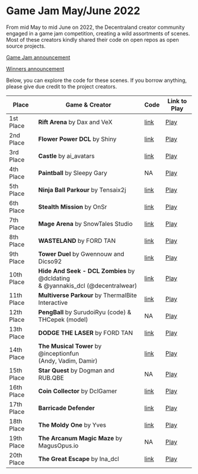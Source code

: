 
# Game Jam May/June 2022

From mid May to mid June on 2022, the Decentraland creator community engaged in a game jam competition, creating a wild assortments of scenes. Most of these creators kindly shared their code on open repos as open source projects. 

[Game Jam announcement](https://decentraland.org/blog/announcements/the-2022-decentraland-game-jam-is-here/)

[Winners announcement](https://decentraland.org/blog/announcements/decentraland-game-jam-2022-winners-announcement/)

Below, you can explore the code for these scenes. If you borrow anything, please give due credit to the project creators.



| Place  | Game & Creator | Code | Link to Play |
|---|---|---|---|
| 1st Place | **Rift Arena** by Dax and VeX | [link](https://github.com/daxadax/gamejam-22) | [Play](https://dcl-gamejam-22.herokuapp.com/?realm=localhost-stub&renderer-branch=master) |
| 2nd Place | **Flower Power DCL** by Shiny | [link](https://github.com/ShinyDCL/flower-power) | [Play](https://flower-power-dcl.herokuapp.com/?realm=localhost-stub&renderer-branch=master&position=0,0) |
| 3rd Place | **Castle** by ai_avatars | [link](https://github.com/aiavatars/castle) | [Play](https://castle-dcl.herokuapp.com/?realm=v1%7Ecastle-dcl.herokuapp.com&renderer-branch=master&position=0%2C0) |
| 4th Place | **Paintball** by Sleepy Gary | NA  | [Play](https://dclpaintball.herokuapp.com/?realm=v1%7Edclpaintball.herokuapp.com&renderer-branch=master&position=1%2C-1&BLE_WEB3=) |
| 5th Place | **Ninja Ball Parkour** by Tensaix2j | [link](https://github.com/tensaix2j/decentraland_ninja_ball_parkour_multiplayer) | [Play](http://tensaistudio.xyz:8000) | 
| 6th Place | **Stealth Mission** by OnSr | [link](https://github.com/BeytoA/stealth_mission)  | [Play](https://stealth-mission-dcl.herokuapp.com/?realm=v1~stealth-mission-dcl.herokuapp.com&renderer-branch=master&ition=0%0C1 ) |
| 7th Place | **Mage Arena** by SnowTales Studio | [link](https://www.dropbox.com/sh/1m10vxyjox4l6e8/AAC775gFmoHUJNRbbPWi4ee7a?dl=0)  | [Play](https://magearena.herokuapp.com/) | 
| 8th Place | **WASTELAND** by FORD TAN | [link](https://github.com/wwwDragon/wasteland)  | [Play](https://play.decentraland.zone/?kernel-branch=chore%2Fspaces&position=0%2C2&SPACE=urn:decentraland:entity:bafybeidmqkbqkpvyuvayg3kmaujapp2vwiu4rvgk6k4rvl4p2ppdgpmeey?baseUrl=https://sdk-content-server.decentraland.org/ipfs/) | 
| 9th Place | **Tower Duel** by Gwennouw and Dicso92 | [link](https://github.com/DicSo92/dcl-tower-duel) | [Play](https://play.decentraland.org/?position=119%2C80)| 
| 10th Place | **Hide And Seek - DCL Zombies** by @dcldating <br />& @yannakis_dcl (@decentralwear) | [link](https://github.com/Shooksie/dcl-zombie-round-game)  | [Play](https://play.decentraland.org/?position=141%2C-3&realm=dg&island=I1r0u3) | 
| 11th Place | **Multiverse Parkour** by ThermalBite Interactive  | [link](https://github.com/korpik1212/DCL_JamSubmission)  | [Play](https://play.decentraland.zone/?kernel-branch=chore%2Fspaces&position=0%2C2&SPACE=urn:decentraland:entity:bafkreibnya6zhhagoc45acuqnoj4iq5yialrbmvhq44funnz53i34alwvi?baseUrl=https://sdk-content-server.decentraland.org/ipfs/) | 
| 12th Place | **PengBall** by SurudoiRyu (code) & THCepek (model) | NA | [Play](https://dclgamejam.herokuapp.com/) | 
| 13th Place | **DODGE THE LASER** by FORD TAN |[link](https://github.com/wwwDragon/laser)  | [Play](https://play.decentraland.zone/?kernel-branch=chore%2Fspaces&position=1%2C0&SPACE=urn:decentraland:entity:bafybeidgmv6b33ln42xvat24owbkxjxgtwsrlbwstvmkntskcruvmvo6oa?baseUrl=https://sdk-content-server.decentraland.org/ipfs/) | 
| 14th Place | **The Musical Tower** by @inceptionfun <br />(Andy, Vadim, Damir) | [link](https://github.com/chaporovag/musical_tower-dcl)  | [Play](https://music-tower-dcl.herokuapp.com/) | 
| 15th Place | **Star Quest** by Dogman and RUB.QBE | NA  | [Play](https://play.decentraland.org/?NETWORK=mainnet&position=-27%2C-46&realm=dg&island=Iyj7m) | 
| 16th Place | **Coin Collector** by DclGamer | [link](https://github.com/dclgamej/dclgame)  | [Play](https://play.decentraland.zone/?kernel-branch=chore%2Fspaces&position=0%2C2&SPACE=urn:decentraland:entity:bafkreiawultb3z3ypp4upklegpkhkkkrmg7bqskzdvicgvc6op7mbrbaam?baseUrl=https://sdk-content-server.decentraland.org/ipfs/) | 
| 17th Place | **Barricade Defender** | [link](https://github.com/TheCryptoTrader69/Decentraland_BarricadeDefender)  | [Play](https://play.decentraland.zone/?kernel-branch=chore%2Fspaces&position=1%2C0&SPACE=urn%3Adecentraland%3Aentity%3Abafkreiessbtyebcdngcuq7xlwpv3ylrsitnc6k63ohxrefgf4jotox5acm%3FbaseUrl%3Dhttps%3A%2F%2Fsdk-content-server.decentraland.org%2Fipfs%2F&realm=hephaestus&island=I802v) | 
| 18th Place | **The Moldy One** by Yves | [link](https://github.com/yvesns/moldy-one)  | [Play](https://play.decentraland.zone/?kernel-branch=chore%2Fspaces&position=1%2C0&SPACE=urn:decentraland:entity:bafkreihhhr4szpt57zgkyuln4665ejph46oawydxnlv7pln32o2bf7vtgm?baseUrl=https://sdk-content-server.decentraland.org/ipfs/) | 
| 19th Place | **The Arcanum Magic Maze** by MagusOpus.io | NA  | [Play](https://play.decentraland.org/?position=-22,37) | 
| 20th Place | **The Great Escape** by Ina_dcl | [link](https://github.com/idelcano/gamejam2022-dcl-ina)  | [Play](https://play.decentraland.zone/?kernel-branch=chore%2Fspaces&position=0%2C2&SPACE=urn:decentraland:entity:bafkreia6iuebqj6lzzsl34py3iugz4zrclvt3miadp35sg5ywarbrftuty?baseUrl=https://sdk-content-server.decentraland.org/ipfs/) |
